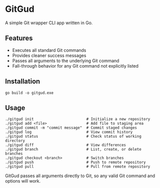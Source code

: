 # GitGud

A simple Git wrapper CLI app written in Go.

## Features

- Executes all standard Git commands
- Provides cleaner success messages
- Passes all arguments to the underlying Git command
- Fall-through behavior for any Git command not explicitly listed

## Installation

```
go build -o gitgud.exe
```

## Usage

```
./gitgud init                        # Initialize a new repository
./gitgud add <file>                  # Add file to staging area
./gitgud commit -m "commit message"  # Commit staged changes
./gitgud log                         # View commit history
./gitgud status                      # Check status of working directory
./gitgud diff                        # View differences
./gitgud branch                      # List, create, or delete branches
./gitgud checkout <branch>           # Switch branches
./gitgud push                        # Push to remote repository
./gitgud pull                        # Pull from remote repository
```

GitGud passes all arguments directly to Git, so any valid Git command and options will work.
